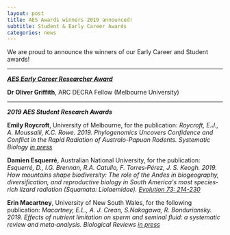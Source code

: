 ```yaml
---
layout: post
title: AES Awards winners 2019 announced!
subtitle: Student & Early Career Awards
categories: news
---
```


We are proud to announce the winners of our Early Career and Student awards!
****

***[AES Early Career Researcher Award](http://ausevo.com/programme/)***   
   
**Dr Oliver Griffith**, ARC DECRA Fellow (Melbourne University)

*****

***2019 AES Student Research Awards***

**Emily Roycroft**, University of Melbourne, for the publication:
*Roycroft, E.J., A. Moussalli, K.C. Rowe. 2019. Phylogenomics Uncovers Confidence and Conflict in the Rapid Radiation of Australo-Papuan Rodents. Systematic Biology [in press](https://doi.org/10.1093/sysbio/syz044)*
   
**Damien Esquerré**, Australian National University, for the publication:
 *Esquerré, D.,  I.G. Brennan,  R.A. Catullo, F. Torres‐Pérez, J. S. Keogh. 2019. How mountains shape biodiversity: The role of the Andes in biogeography, diversification, and reproductive biology in South America's most species‐rich lizard radiation (Squamata: Liolaemidae). [Evolution 73: 214-230](https://doi.org/10.1111/evo.13657)*
   
**Erin Macartney**, University of New South Wales, for the following publication:
*Macartney, E.L., A. J. Crean, S.Nakagawa, R. Bonduriansky. 2019. Effects of nutrient limitation on sperm and seminal fluid: a systematic review and meta‐analysis. Biological Reviews [in press](https://doi.org/10.1111/brv.12524)*


